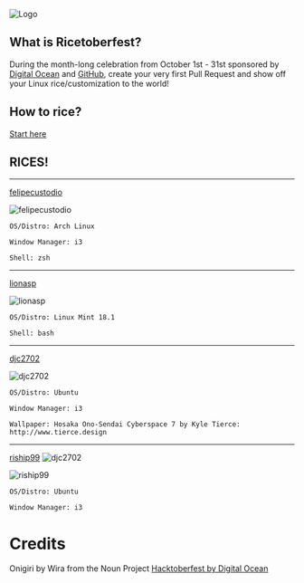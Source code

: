 <p align="center">

![Logo](https://i.imgur.com/ThseYJ9.png)

## What is Ricetoberfest?
During the month-long celebration from October 1st - 31st sponsored by [Digital Ocean](https://hacktoberfest.digitalocean.com/) and [GitHub](https://github.com/blog/2433-celebrate-open-source-this-october-with-hacktoberfest), create your very first Pull Request and show off your Linux rice/customization to the world!

## How to rice?

[Start here](https://www.reddit.com/r/unixporn/)

## RICES!

___
[felipecustodio](https://github.com/felipecustodio)

![felipecustodio](https://i.imgur.com/Rch2mHu.png)

`OS/Distro: Arch Linux `

`Window Manager: i3`

`Shell: zsh`
___
[lionasp](https://github.com/lionasp)

![lionasp](https://i.imgur.com/EHTX5W2.jpg)

`OS/Distro: Linux Mint 18.1 `

`Shell: bash`
___

[djc2702](https://github.com/djc2702)

![djc2702](https://i.imgur.com/uwIzXdT.png)

`OS/Distro: Ubuntu`

`Window Manager: i3`

`Wallpaper: Hosaka Ono-Sendai Cyberspace 7 by Kyle Tierce: http://www.tierce.design`

___
[riship99](https://github.com/riship99)
![djc2702](https://i.imgur.com/uwIzXdT.png)

![riship99](https://imgur.com/gQBynQD)

`OS/Distro: Ubuntu`

`Window Manager: i3`

</p>

# Credits
Onigiri by Wira from the Noun Project
[Hacktoberfest by Digital Ocean](https://hacktoberfest.digitalocean.com/)
